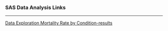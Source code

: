 ### SAS Data Analysis Links
------
[Data Exploration Mortality Rate by Condition-results](http://htmlpreview.github.io/?https://github.com/kurtis-sherman-csuglobal-edu/MIS480_201909/blob/master/Module5/Data%20Exploration%20Mortality%20Rate%20by%20Condition-results.html)
